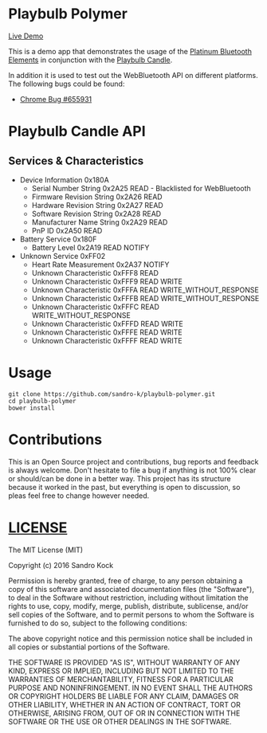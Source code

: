 # Playbulb Polymer

[Live Demo](sandro-k.github.io/playbulb-polymer/app/)

This is a demo app that demonstrates the usage of the 
[Platinum Bluetooth Elements](https://github.com/PolymerElements/platinum-bluetooth)
in conjunction with the [Playbulb Candle](http://www.playbulb.com/en/playbulb-candle-bluetooth-smart-led-flameless-candle.html).

In addition it is used to test out the WebBluetooth API on different platforms. The following bugs could be found:
  * [Chrome Bug #655931](https://bugs.chromium.org/p/chromium/issues/detail?id=655931)
 

# Playbulb Candle API

## Services & Characteristics

* Device Information 0x180A 
    * Serial Number String 0x2A25 READ - Blacklisted for WebBluetooth
    * Firmware Revision String 0x2A26 READ
    * Hardware Revision String 0x2A27 READ
    * Software Revision String 0x2A28 READ
    * Manufacturer Name String 0x2A29 READ
    * PnP ID 0x2A50 READ
* Battery Service 0x180F
    * Battery Level 0x2A19 READ NOTIFY
* Unknown Service 0xFF02 
    * Heart Rate Measurement 0x2A37 NOTIFY
    * Unknown Characteristic 0xFFF8 READ
    * Unknown Characteristic 0xFFF9 READ WRITE
    * Unknown Characteristic 0xFFFA READ WRITE_WITHOUT_RESPONSE
    * Unknown Characteristic 0xFFFB READ WRITE_WITHOUT_RESPONSE
    * Unknown Characteristic 0xFFFC READ WRITE_WITHOUT_RESPONSE
    * Unknown Characteristic 0xFFFD READ WRITE
    * Unknown Characteristic 0xFFFE READ WRITE
    * Unknown Characteristic 0xFFFF READ WRITE
    
# Usage

```
git clone https://github.com/sandro-k/playbulb-polymer.git
cd playbulb-polymer
bower install
```
  
# Contributions

This is an Open Source project and contributions, bug reports and feedback is always welcome. 
Don't hesitate to file a bug if anything is not 100% clear or should/can be done in a better way. 
This project has its structure because it worked in the past, but everything is open to discussion, 
so pleas feel free to change however needed.    
  
  
# [LICENSE](LICENSE)
  
The MIT License (MIT)

Copyright (c) 2016 Sandro Kock

Permission is hereby granted, free of charge, to any person obtaining a copy
of this software and associated documentation files (the "Software"), to deal
in the Software without restriction, including without limitation the rights
to use, copy, modify, merge, publish, distribute, sublicense, and/or sell
copies of the Software, and to permit persons to whom the Software is
furnished to do so, subject to the following conditions:

The above copyright notice and this permission notice shall be included in all
copies or substantial portions of the Software.

THE SOFTWARE IS PROVIDED "AS IS", WITHOUT WARRANTY OF ANY KIND, EXPRESS OR
IMPLIED, INCLUDING BUT NOT LIMITED TO THE WARRANTIES OF MERCHANTABILITY,
FITNESS FOR A PARTICULAR PURPOSE AND NONINFRINGEMENT. IN NO EVENT SHALL THE
AUTHORS OR COPYRIGHT HOLDERS BE LIABLE FOR ANY CLAIM, DAMAGES OR OTHER
LIABILITY, WHETHER IN AN ACTION OF CONTRACT, TORT OR OTHERWISE, ARISING FROM,
OUT OF OR IN CONNECTION WITH THE SOFTWARE OR THE USE OR OTHER DEALINGS IN THE
SOFTWARE.  